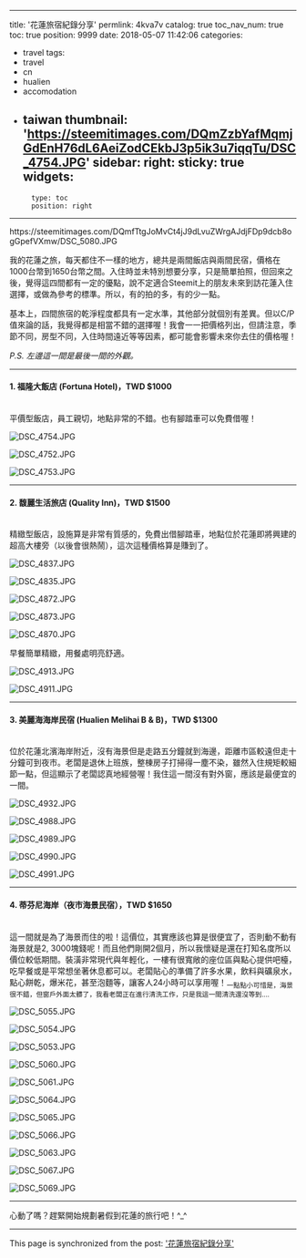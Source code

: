
---
title: '花蓮旅宿紀錄分享'
permlink: 4kva7v
catalog: true
toc_nav_num: true
toc: true
position: 9999
date: 2018-05-07 11:42:06
categories:
- travel
tags:
- travel
- cn
- hualien
- accomodation
- taiwan
thumbnail: 'https://steemitimages.com/DQmZzbYafMqmjGdEnH76dL6AeiZodCEkbJ3p5ik3u7iqqTu/DSC_4754.JPG'
sidebar:
    right:
        sticky: true
widgets:
    -
        type: toc
        position: right
---


<div class=pull-left>https://steemitimages.com/DQmfTtgJoMvCt4jJ9dLvuZWrgAJdjFDp9dcb8ogGpefVXmw/DSC_5080.JPG</div>

我的花蓮之旅，每天都住不一樣的地方，總共是兩間飯店與兩間民宿，價格在1000台幣到1650台幣之間。入住時並未特別想要分享，只是簡單拍照，但回來之後，覺得這四間都有一定的優點，說不定適合Steemit上的朋友未來到訪花蓮入住選擇，或做為參考的標準。所以，有的拍的多，有的少一點。

基本上，四間旅宿的乾淨程度都具有一定水準，其他部分就個別有差異。但以C/P值來論的話，我覺得都是相當不錯的選擇喔！我會一一把價格列出，但請注意，季節不同，房型不同，入住時間遠近等等因素，都可能會影響未來你去住的價格喔！

*P.S. 左邊這一間是最後一間的外觀。*

*****

#### 1. 福隆大飯店 (Fortuna Hotel)，TWD $1000

<br>平價型飯店，員工親切，地點非常的不錯。也有腳踏車可以免費借喔！

![DSC_4754.JPG](https://steemitimages.com/DQmZzbYafMqmjGdEnH76dL6AeiZodCEkbJ3p5ik3u7iqqTu/DSC_4754.JPG)

![DSC_4752.JPG](https://steemitimages.com/DQmaSeKTp4n9WZYkPv6mds4uoiCJ19uYzLYRCBsRjqPkhCY/DSC_4752.JPG)

![DSC_4753.JPG](https://steemitimages.com/DQmW8QFhGzaeiJFEjp1ynDAcfkD2zVBvwwMxpanM3MLMvEj/DSC_4753.JPG)


****

#### 2. 馥麗生活旅店 (Quality Inn)，TWD $1500

<br>精緻型飯店，設施算是非常有質感的，免費出借腳踏車，地點位於花蓮即將興建的超高大樓旁（以後會很熱鬧），這次這種價格算是賺到了。

![DSC_4837.JPG](https://steemitimages.com/DQmNzkduHpUpSqVwULbEsLf9zGDnJ6E1cHzgV9ox6nhu2p3/DSC_4837.JPG)

![DSC_4835.JPG](https://steemitimages.com/DQmVYYkmi7q8Ld6xxcC5VGcntex1RSPdT573UtRUsbrKwLd/DSC_4835.JPG)

![DSC_4872.JPG](https://steemitimages.com/DQmYuQ1xsNSGUF1y3MymiAKre4Zr678QYG7oRNtDjATSCtJ/DSC_4872.JPG)

![DSC_4873.JPG](https://steemitimages.com/DQmaJDy8RATPC6F3tPZMyQJ6tDmtre3hzN8DetATkq95Umn/DSC_4873.JPG)

![DSC_4870.JPG](https://steemitimages.com/DQmQMayxVkjcqP247ay6a5jSEfS7i3512rRJhb2k1t6jifA/DSC_4870.JPG)

早餐簡單精緻，用餐處明亮舒適。

![DSC_4913.JPG](https://steemitimages.com/DQmdWb8wPsqrdrtESJhM6bPeAak1fPSTxK3KR8bwtKVz9NA/DSC_4913.JPG)

![DSC_4911.JPG](https://steemitimages.com/DQmfX18C4yJKxv4WpfdzkddFSJY98n8Rnxq7QquYonKUNnu/DSC_4911.JPG)

*****

#### 3. 美麗海海岸民宿 (Hualien Melihai B & B)，TWD $1300

<br>位於花蓮北濱海岸附近，沒有海景但是走路五分鐘就到海邊，距離市區較遠但走十分鐘可到夜市。老闆是退休上班族，整棟房子打掃得一塵不染，雖然入住規矩較細節一點，但這顯示了老闆認真地經營喔！我住這一間沒有對外窗，應該是最便宜的一間。

![DSC_4932.JPG](https://steemitimages.com/DQmcQyF51vtrYj23sdrvSUVNLwr7RSZdUNkP2Y9sAwa1zu9/DSC_4932.JPG)

![DSC_4988.JPG](https://steemitimages.com/DQmTFtZD6MFxVrbH8g2ddBVypQRQVu6q27w1DCd6e1PqQuP/DSC_4988.JPG)

![DSC_4989.JPG](https://steemitimages.com/DQmXbVz6Zvd1gucvcABWQX5c364MFVqruCspSVfwC4TS2Gw/DSC_4989.JPG)

![DSC_4990.JPG](https://steemitimages.com/DQmXiJA6yhnuE47QwNSAdHoBHr7h3kRZF9PyeBZu7ndsmmd/DSC_4990.JPG)

![DSC_4991.JPG](https://steemitimages.com/DQmR2V9mZasxMeGN8awPvaTY1pDSzjKM7FvvAqXyEgeMRuB/DSC_4991.JPG)

*****

#### 4. 蒂芬尼海岸（夜市海景民宿），TWD $1650

<br>這一間就是為了海景而住的啦！這價位，其實應該也算是很便宜了，否則動不動有海景就是2, 3000塊錢呢！而且他們剛開2個月，所以我懷疑是還在打知名度所以價位較低期間。裝潢非常現代與年輕化，一樓有很寬敞的座位區與點心提供吧檯，吃早餐或是平常想坐著休息都可以。老闆貼心的準備了許多水果，飲料與礦泉水，點心餅乾，爆米花，甚至泡麵等，讓客人24小時可以享用喔！<sub>一點點小可惜是，海景很不錯，但窗戶外面太髒了，我看老闆正在進行清洗工作，只是我這一間清洗還沒等到....</sub>

![DSC_5055.JPG](https://steemitimages.com/DQmcrXTKFoWkn5wsRdEyEgbS74bKjH2z73LNBM7EwGqXC51/DSC_5055.JPG)

![DSC_5054.JPG](https://steemitimages.com/DQmc9DmdnGjMLMZsQzotNsbMDgkSSk9otfKgkPRRJErWCk5/DSC_5054.JPG)

![DSC_5053.JPG](https://steemitimages.com/DQmdArPJkULnZ1qQnLxgUXjuusq4R67D6GPQbVkJuyVVfPj/DSC_5053.JPG)

![DSC_5060.JPG](https://steemitimages.com/DQmd8EeLLysvJKSUKBLfVpwp1uXErJPc9AhJCSvrSn62VvV/DSC_5060.JPG)

![DSC_5061.JPG](https://steemitimages.com/DQmZRxhpXH2CzHSf4Q9SPJZyBe5maZseogZZMyadBzfVG1Y/DSC_5061.JPG)

![DSC_5064.JPG](https://steemitimages.com/DQmYamHykj3L7p9CLNfpzEnDawyt7UMDCcAhaGA6DAKEWPM/DSC_5064.JPG)

![DSC_5065.JPG](https://steemitimages.com/DQmZfx1SpG9QHW81EkX68neu8ur2mvEdSMBEtrrJTwXMdEc/DSC_5065.JPG)

![DSC_5066.JPG](https://steemitimages.com/DQmdaLdzw5vCoPBEyxYv6KXPD6RqNRziS1BuuAM4vYbMK9M/DSC_5066.JPG)

![DSC_5063.JPG](https://steemitimages.com/DQmWQ5yAxx6GW8JaD3yPccU1DiRdsv8Rs5JWW5kzzHSq6yx/DSC_5063.JPG)

![DSC_5067.JPG](https://steemitimages.com/DQmQL5swNdB4JTpSGPrY5hoMr6miDVA5zycURUmGdk8mgsG/DSC_5067.JPG)

![DSC_5069.JPG](https://steemitimages.com/DQmPpqcdfXqj4BgsMfqeqA2gQn4nHPr9PKrwPCt9QChSL3N/DSC_5069.JPG)

****

心動了嗎？趕緊開始規劃暑假到花蓮的旅行吧！^_^

- - -

This page is synchronized from the post: ['花蓮旅宿紀錄分享'](https://steemit.com/@deanliu/4kva7v)
